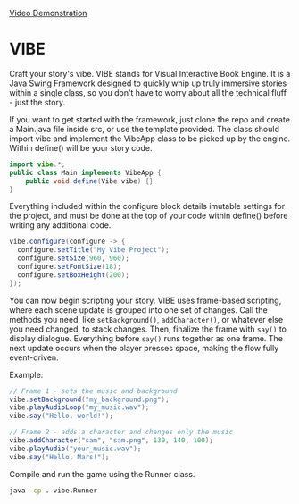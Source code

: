[Video Demonstration](https://cdn.discordapp.com/attachments/1024385339156086816/1371696775185825853/2025-05-12_22-51-31.mp4?ex=682413ac&is=6822c22c&hm=fde3af8dcd4661ded511312e49e4db3995cf23627a34f01a07d1237f1e1c210e&)
# VIBE
Craft your story's vibe. VIBE stands for Visual Interactive Book Engine. It is a Java Swing Framework designed to quickly whip up truly immersive stories within a single class, so you don't have to worry about all the technical fluff - just the story.

If you want to get started with the framework, just clone the repo and create a Main.java file inside src, or use the template provided.
The class should import vibe and implement the VibeApp class to be picked up by the engine. Within define() will be your story code.
```java
import vibe.*;
public class Main implements VibeApp {
    public void define(Vibe vibe) {}
}
```

Everything included within the configure block details imutable settings for the project, and must be done at the top of your code within define() before writing any additional code.
```java
vibe.configure(configure -> {
  configure.setTitle("My Vibe Project");
  configure.setSize(960, 960);
  configure.setFontSize(18);
  configure.setBoxHeight(200);
});
```

You can now begin scripting your story. VIBE uses frame-based scripting, where each scene update is grouped into one set of changes.
Call the methods you need, like `setBackground()`, `addCharacter()`, or whatever else you need changed, to stack changes.
Then, finalize the frame with `say()` to display dialogue. Everything before `say()` runs together as one frame.
The next update occurs when the player presses space, making the flow fully event-driven.

Example:
```java
// Frame 1 - sets the music and background
vibe.setBackground("my_background.png");
vibe.playAudioLoop("my_music.wav");
vibe.say("Hello, world!");

// Frame 2 - adds a character and changes only the music
vibe.addCharacter("sam", "sam.png", 130, 140, 100);
vibe.playAudio("your_music.wav");
vibe.say("Hello, Mars!");
```

Compile and run the game using the Runner class.
```bash
java -cp . vibe.Runner
```
